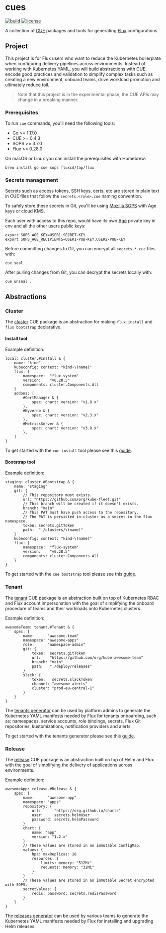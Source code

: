# cues

[![build](https://github.com/fluxcd/cues/workflows/build/badge.svg)](https://github.com/fluxcd/cues/actions)
[![license](https://img.shields.io/github/license/fluxcd/cues.svg)](https://github.com/fluxcd/cues/blob/main/LICENSE)

A collection of [CUE](https://cuelang.org) packages and tools for generating [Flux](https://fluxcd.io) configurations.

## Project

This project is for Flux users who want to reduce the Kubernetes boilerplate when configuring delivery pipelines across
environments. Instead of working with Kubernetes YAML, you will build abstractions with CUE, encode good
practices and validation to simplify complex tasks such as creating a new environment, onboard teams, drive workload
promotion and ultimately reduce toil.

> Note that this project is in the experimental phase, the CUE APIs may change in a breaking manner.

### Prerequisites

To run `cue` commands, you'll need the following tools:

- Go >= 1.17.0
- CUE >= 0.4.3
- SOPS >= 3.7.0
- Flux >= 0.28.0

On macOS or Linux you can install the prerequisites with Homebrew:

```shell
brew install go cue sops fluxcd/tap/flux
```

### Secrets management

Secrets such as access tokens, SSH keys, certs, etc are stored in plain text in CUE files
that follow the `secrets.<role>.cue` naming convention.

To safely store these secrets in Git, you'll be using [Mozilla SOPS](https://github.com/mozilla/sops)
with Age keys or cloud KMS.

Each user with access to this repo, would have its own [Age](https://github.com/FiloSottile/age)
private key in env and all the other users public keys:

```shell
export SOPS_AGE_KEY=USER1-SECRET-KEY
export SOPS_AGE_RECIPIENTS=USER1-PUB-KEY,USER2-PUB-KEY
```

Before committing changes to Git, you can encrypt all `secrets.*.cue` files with:

```shell
cue seal .
```

After pulling changes from Git, you can decrypt the secrets locally with:

```shell
cue unseal .
```

## Abstractions

### Cluster

The [cluster](pkg/cluster) CUE package is an abstraction for making `flux install` and `flux bootstrap` declarative.

#### Install tool

Example definition:

```cue
local: cluster.#Install & {
	name: "kind"
	kubeconfig: context: "kind-\(name)"
	flux: {
		namespace:  "flux-system"
		version:    "v0.28.5"
		components: cluster.Components.All
	}
	addons: [
		#CertManager & {
			spec: chart: version: "v1.8.x"
		},
		#Kyverno & {
			spec: chart: version: "v2.3.x"
		},
		#MetricsServer & {
			spec: chart: version: "v3.8.x"
		},
	]
}
```

To get started with the `cue install` tool please see this [guide](tools/install).

#### Bootstrap tool

Example definition:

```cue
staging: cluster.#Bootstrap & {
	name: "staging"
	git: {
		// This repository must exists.
		url: "https://github.com/org/kube-fleet.git"
		// This branch will be created if it doesn't exists.
		branch: "main"
		// This PAT must have push access to the repository.
		// The PAT is persisted in-cluster as a secret in the flux namespace.
		token: secrets.gitToken
		path:  "./clusters/\(name)"
	}
	kubeconfig: context: "kind-\(name)"
	flux: {
		namespace:  "flux-system"
		version:    "v0.28.5"
		components: cluster.Components.All
	}
}
```

To get started with the `cue bootstrap` tool please see this [guide](tools/bootstrap).

### Tenant

The [tenant](pkg/tenant) CUE package is an abstraction built on top of Kubernetes RBAC and Flux account impersonation
with the goal of simplifying the onboard procedure of teams and their workloads onto Kubernetes clusters.

Example definition:

```cue
awesomeTeam: tenant.#Tenant & {
	spec: {
		name:      "awesome-team"
		namespace: "awesome-apps"
		role:      "namespace-admin"
		git: {
			token:  secrets.gitToken
			url:    "https://github.com/org/kube-awesome-team"
			branch: "main"
			path:   "./deploy/releases"
		}
		slack: {
			token:   secrets.slackToken
			channel: "awesome-alerts"
			cluster: "prod-eu-central-1"
		}
	}
}
```

The [tenants generator](generators/tenants) can be used by platform admins to generate the Kubernetes YAML
manifests needed by Flux for tenants onboarding, such as: namespaces, service accounts, role bindings, secrets,
Flux Git repositories, kustomizations, notification providers and alerts.

To get started with the tenants generator please see this [guide](generators/tenants/README.md).

### Release

The [release](pkg/tenant) CUE package is an abstraction built on top of Helm and Flux
with the goal of simplifying the delivery of applications across environments.

Example definition:

```cue
awesomeApp: release.#Release & {
	spec: {
		name:      "awesome-app"
		namespace: "apps"
		repository: {
			url:      "https://org.github.io/charts"
			user:     secrets.helmUser
			password: secrets.helmPassword
		}
		chart: {
			name: "app"
			version: "1.2.x"
		}
		// These values are stored in an immutable ConfigMap.
		values: {
			hpa: maxReplicas: 10
			resources: {
				limits: memory: "512Mi"
				requests: memory: "32Mi"
			}
		}
		// These values are stored in an immutable Secret encrypted with SOPS.
		secretValues: {
			redis: password: secrets.redisPassword
		}
	}
}
```

The [releases generator](generators/releases) can be used by various teams to generate the Kubernetes YAML
manifests needed by Flux for installing and upgrading Helm releases.
